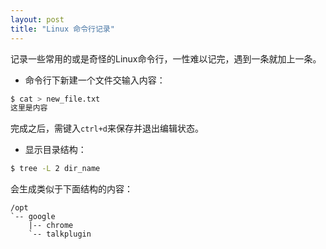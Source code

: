 ```yaml
---
layout: post
title: "Linux 命令行记录"
---
```


记录一些常用的或是奇怪的Linux命令行，一性难以记完，遇到一条就加上一条。

- 命令行下新建一个文件交输入内容：

```bash
$ cat > new_file.txt
这里是内容
```

完成之后，需键入``ctrl+d``来保存并退出编辑状态。

- 显示目录结构：

```bash
$ tree -L 2 dir_name
```

会生成类似于下面结构的内容：

```
/opt
`-- google
    |-- chrome
    `-- talkplugin
```
